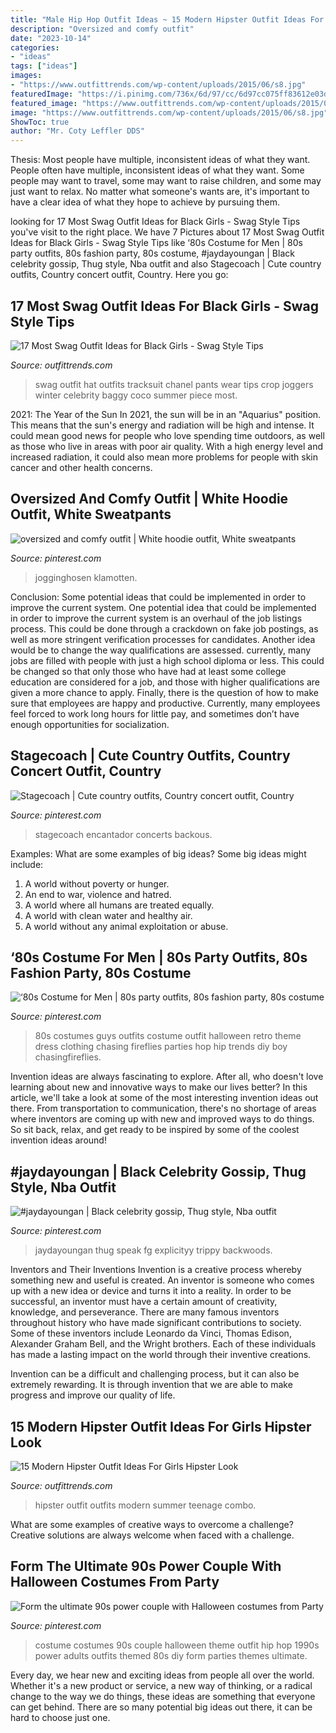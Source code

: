 ```yaml
---
title: "Male Hip Hop Outfit Ideas ~ 15 Modern Hipster Outfit Ideas For Girls Hipster Look"
description: "Oversized and comfy outfit"
date: "2023-10-14"
categories:
- "ideas"
tags: ["ideas"]
images:
- "https://www.outfittrends.com/wp-content/uploads/2015/06/s8.jpg"
featuredImage: "https://i.pinimg.com/736x/6d/97/cc/6d97cc075ff83612e03d822dd6c26605.jpg"
featured_image: "https://www.outfittrends.com/wp-content/uploads/2015/02/d978d18094be8d2af8361e03b47074db.jpg"
image: "https://www.outfittrends.com/wp-content/uploads/2015/06/s8.jpg"
ShowToc: true
author: "Mr. Coty Leffler DDS"
---
```



Thesis: Most people have multiple, inconsistent ideas of what they want.
People often have multiple, inconsistent ideas of what they want. Some people may want to travel, some may want to raise children, and some may just want to relax. No matter what someone's wants are, it's important to have a clear idea of what they hope to achieve by pursuing them.

	

		
looking for 17 Most Swag Outfit Ideas for Black Girls - Swag Style Tips you've visit to the right place. We have 7 Pictures about 17 Most Swag Outfit Ideas for Black Girls - Swag Style Tips like ‘80s Costume for Men | 80s party outfits, 80s fashion party, 80s costume, #jaydayoungan | Black celebrity gossip, Thug style, Nba outfit and also Stagecoach | Cute country outfits, Country concert outfit, Country. Here you go:
		
    
## 17 Most Swag Outfit Ideas For Black Girls - Swag Style Tips

<img loading=lazy src="https://www.outfittrends.com/wp-content/uploads/2015/06/s8.jpg" onerror="this.onerror=null;this.src='https://tse4.mm.bing.net/th?id=OIP.yloJ9WQ9fZYfJi05r5hGGwHaHa&amp;pid=15.1';" alt="17 Most Swag Outfit Ideas for Black Girls - Swag Style Tips">

_Source: outfittrends.com_

>swag outfit hat outfits tracksuit chanel pants wear tips crop joggers winter celebrity baggy coco summer piece most. 

	

2021: The Year of the Sun
In 2021, the sun will be in an "Aquarius" position. This means that the sun's energy and radiation will be high and intense. It could mean good news for people who love spending time outdoors, as well as those who live in areas with poor air quality. With a high energy level and increased radiation, it could also mean more problems for people with skin cancer and other health concerns.

    
## Oversized And Comfy Outfit | White Hoodie Outfit, White Sweatpants

<img loading=lazy src="https://i.pinimg.com/736x/6d/97/cc/6d97cc075ff83612e03d822dd6c26605.jpg" onerror="this.onerror=null;this.src='https://tse1.mm.bing.net/th?id=OIP.XdwDGtcAVEprZ8rl30YrWAHaK7&amp;pid=15.1';" alt="oversized and comfy outfit | White hoodie outfit, White sweatpants">

_Source: pinterest.com_

>jogginghosen klamotten. 

	

Conclusion: Some potential ideas that could be implemented in order to improve the current system.
One potential idea that could be implemented in order to improve the current system is an overhaul of the job listings process. This could be done through a crackdown on fake job postings, as well as more stringent verification processes for candidates. Another idea would be to change the way qualifications are assessed. currently, many jobs are filled with people with just a high school diploma or less. This could be changed so that only those who have had at least some college education are considered for a job, and those with higher qualifications are given a more chance to apply. Finally, there is the question of how to make sure that employees are happy and productive. Currently, many employees feel forced to work long hours for little pay, and sometimes don’t have enough opportunities for socialization.

    
## Stagecoach | Cute Country Outfits, Country Concert Outfit, Country

<img loading=lazy src="https://i.pinimg.com/736x/74/05/f1/7405f13469c9d59b85001a561a1a2cd0.jpg" onerror="this.onerror=null;this.src='https://tse2.mm.bing.net/th?id=OIP.bxRf9pBpzRLFxNsr9FM29gHaJ3&amp;pid=15.1';" alt="Stagecoach | Cute country outfits, Country concert outfit, Country">

_Source: pinterest.com_

>stagecoach encantador concerts backous. 

	

Examples: What are some examples of big ideas?
Some big ideas might include: 
1. A world without poverty or hunger.
2. An end to war, violence and hatred.
3. A world where all humans are treated equally.
4. A world with clean water and healthy air.
5. A world without any animal exploitation or abuse.

    
## ‘80s Costume For Men | 80s Party Outfits, 80s Fashion Party, 80s Costume

<img loading=lazy src="https://i.pinimg.com/736x/dd/65/9b/dd659b93c9993db9274267a5bdc82ef4.jpg" onerror="this.onerror=null;this.src='https://tse4.mm.bing.net/th?id=OIP.cbx02Gu4dGFtHWdvn_i0hAHaLH&amp;pid=15.1';" alt="‘80s Costume for Men | 80s party outfits, 80s fashion party, 80s costume">

_Source: pinterest.com_

>80s costumes guys outfits costume outfit halloween retro theme dress clothing chasing fireflies parties hop hip trends diy boy chasingfireflies. 

	

Invention ideas are always fascinating to explore. After all, who doesn't love learning about new and innovative ways to make our lives better? In this article, we'll take a look at some of the most interesting invention ideas out there. From transportation to communication, there's no shortage of areas where inventors are coming up with new and improved ways to do things. So sit back, relax, and get ready to be inspired by some of the coolest invention ideas around!

    
## #jaydayoungan | Black Celebrity Gossip, Thug Style, Nba Outfit

<img loading=lazy src="https://i.pinimg.com/736x/76/46/94/76469453361c516cedbbe1f2fbf3208a.jpg" onerror="this.onerror=null;this.src='https://tse3.mm.bing.net/th?id=OIP.f3QHMQ7deC5KHOm7ggobQwAAAA&amp;pid=15.1';" alt="#jaydayoungan | Black celebrity gossip, Thug style, Nba outfit">

_Source: pinterest.com_

>jaydayoungan thug speak fg explicityy trippy backwoods. 

	

Inventors and Their Inventions
Invention is a creative process whereby something new and useful is created. An inventor is someone who comes up with a new idea or device and turns it into a reality. In order to be successful, an inventor must have a certain amount of creativity, knowledge, and perseverance.
There are many famous inventors throughout history who have made significant contributions to society. Some of these inventors include Leonardo da Vinci, Thomas Edison, Alexander Graham Bell, and the Wright brothers. Each of these individuals has made a lasting impact on the world through their inventive creations.

Invention can be a difficult and challenging process, but it can also be extremely rewarding. It is through invention that we are able to make progress and improve our quality of life.

    
## 15 Modern Hipster Outfit Ideas For Girls Hipster Look

<img loading=lazy src="https://www.outfittrends.com/wp-content/uploads/2015/02/d978d18094be8d2af8361e03b47074db.jpg" onerror="this.onerror=null;this.src='https://tse1.mm.bing.net/th?id=OIP.6NV16CODs9H7DnQxRoDf_gHaO0&amp;pid=15.1';" alt="15 Modern Hipster Outfit Ideas For Girls Hipster Look">

_Source: outfittrends.com_

>hipster outfit outfits modern summer teenage combo. 

	

What are some examples of creative ways to overcome a challenge?
Creative solutions are always welcome when faced with a challenge.

    
## Form The Ultimate 90s Power Couple With Halloween Costumes From Party

<img loading=lazy src="https://i.pinimg.com/736x/32/6f/ef/326fef94dbbabf728a1dd8fe8221bacc--hip-hop-costumes-s-costume.jpg" onerror="this.onerror=null;this.src='https://tse1.mm.bing.net/th?id=OIP.nVn1euiHfA8HJHxHuXIIhAHaMB&amp;pid=15.1';" alt="Form the ultimate 90s power couple with Halloween costumes from Party">

_Source: pinterest.com_

>costume costumes 90s couple halloween theme outfit hip hop 1990s power adults outfits themed 80s diy form parties themes ultimate. 

	

Every day, we hear new and exciting ideas from people all over the world. Whether it's a new product or service, a new way of thinking, or a radical change to the way we do things, these ideas are something that everyone can get behind. There are so many potential big ideas out there, it can be hard to choose just one.

